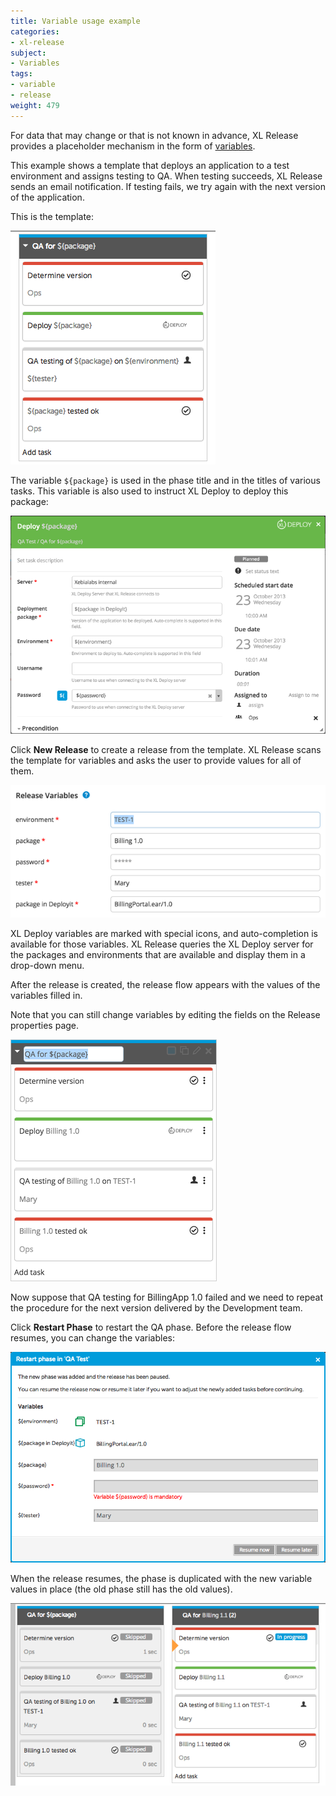 ```yaml
---
title: Variable usage example
categories:
- xl-release
subject:
- Variables
tags:
- variable
- release
weight: 479
---
```


For data that may change or that is not known in advance, XL Release provides a placeholder mechanism in the form of [variables](/xl-release/concept/variables-in-xl-release.html).

This example shows a template that deploys an application to a test environment and assigns testing to QA. When testing succeeds, XL Release sends an email notification. If testing fails, we try again with the next version of the application.

This is the template:

![Template with variables](../images/template-with-variables.png)

The variable `${package}` is used in the phase title and in the titles of various tasks. This variable is also used to instruct XL Deploy to deploy this package:

![Variables in XL Deploy task](../images/variables-in-deployit-task.png)

Click **New Release** to create a release from the template. XL Release scans the template for variables and asks the user to provide values for all of them.

![Setting variables when creating a release](../images/setting-variables-when-creating-a-release.png)

XL Deploy variables are marked with special icons, and auto-completion is available for those variables. XL Release queries the XL Deploy server for the packages and environments that are available and display them in a drop-down menu.

After the release is created, the release flow appears with the values of the variables filled in.

Note that you can still change variables by editing the fields on the Release properties page.

![Variables in release](../images/variables-in-release.png)

Now suppose that QA testing for BillingApp 1.0 failed and we need to repeat the procedure for the next version delivered by the Development team.

Click **Restart Phase** to restart the QA phase. Before the release flow resumes, you can change the variables:

![Variables when restarting a release](../images/variables-in-release-restart.png)

When the release resumes, the phase is duplicated with the new variable values in place (the old phase still has the old values).

![Variables in restarted release](../images/variables-in-restarted-release.png)

